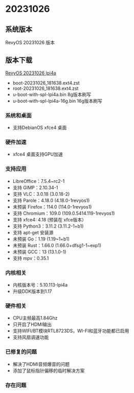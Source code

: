 # 20231026

## 系统版本

RevyOS 20231026 版本

## 版本下载

[RevyOS 20231026 lpi4a](https://mirror.iscas.ac.cn/revyos/extra/images/lpi4a/20231026/)

- boot-20231026_181638.ext4.zst
- root-20231026_181638.ext4.zst
- u-boot-with-spl-lpi4a.bin     8g版本刷写
- u-boot-with-spl-lpi4a-16g.bin 16g版本刷写

### 系统和桌面

- 支持DebianOS xfce4 桌面

### 硬件加速

- xfce4 桌面支持GPU加速

### 支持应用

- LibreOffice：7.5.4~rc2-1
- 支持 GIMP：2.10.34-1
- 支持 VLC：3.0.18 (3.0.18-2)
- 支持 Parole：4.18.0 (4.18.0-1revyos1)
- 未预装 Firefox：114.0 (114.0-1revyos1)
- 支持 Chromium：109.0 (109.0.5414.119-1revyos1)
- 支持 xfce4: 4.18 (预装在 xfce版本）
- 支持 Python3：3.11.2 (3.11.2-1+b1)
- 支持 apt-get 安装源
- 未预装 Go：1.19 (1.19~1+b1)
- 未预装 Rust：1.66.0 (1.66.0+dfsg1-1~exp1)
- 未预装 GCC：13 (13.1.0-1)
- 支持 mpv：0.35.1

### 内核相关

- 内核版本号：5.10.113-lpi4a
- 升级DDK版本到1.17

### 硬件相关

- CPU主频最高1.84Ghz
- 只开启了HDMI输出
- 支持WIFI/BT模块RTL8723DS，WI-FI和蓝牙功能都已启用
- 支持风扇调速功能

### 已修复的问题

- 解决了HDMI音频爆音的问题
- 添加了鼠标指针偏移的临时解决方案

### 存在问题
